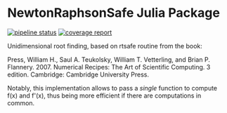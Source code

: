 # NewtonRaphsonSafe Julia Package

[![pipeline status](https://gitlab.com/PhageDisplayInference/NewtonRaphsonSafe.jl/badges/master/pipeline.svg)](https://gitlab.com/PhageDisplayInference/NewtonRaphsonSafe.jl/commits/master)
[![coverage report](https://gitlab.com/PhageDisplayInference/NewtonRaphsonSafe.jl/badges/master/coverage.svg)](https://gitlab.com/PhageDisplayInference/NewtonRaphsonSafe.jl/commits/master)

Unidimensional root finding, based on rtsafe routine from the book:

Press, William H., Saul A. Teukolsky, William T. Vetterling, and Brian P. Flannery. 2007. Numerical Recipes: The Art of Scientific Computing. 3 edition. Cambridge: Cambridge University Press.

Notably, this implementation allows to pass a *single* function to compute f(x) and f'(x), thus being more efficient if there are computations in common.